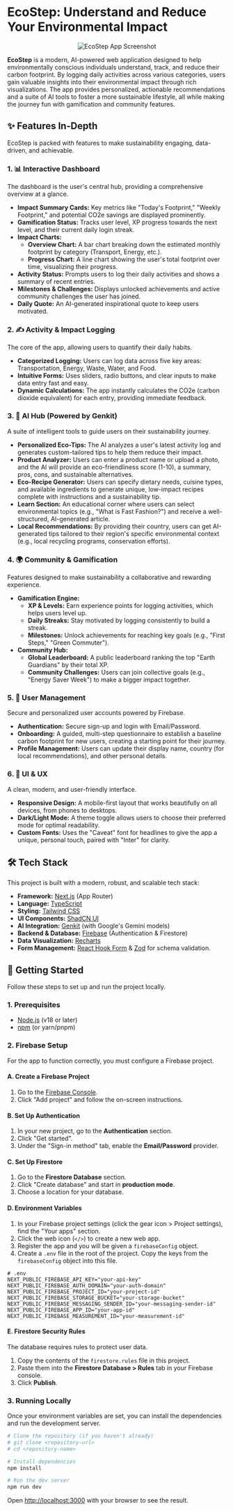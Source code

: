 # EcoStep: Understand and Reduce Your Environmental Impact

<p align="center">
  <img src="https://placehold.co/1200x630.png" alt="EcoStep App Screenshot" data-ai-hint="nature app"/>
</p>

**EcoStep** is a modern, AI-powered web application designed to help environmentally conscious individuals understand, track, and reduce their carbon footprint. By logging daily activities across various categories, users gain valuable insights into their environmental impact through rich visualizations. The app provides personalized, actionable recommendations and a suite of AI tools to foster a more sustainable lifestyle, all while making the journey fun with gamification and community features.

## ✨ Features In-Depth

EcoStep is packed with features to make sustainability engaging, data-driven, and achievable.

### 1. 📊 Interactive Dashboard
The dashboard is the user's central hub, providing a comprehensive overview at a glance.
- **Impact Summary Cards:** Key metrics like "Today's Footprint," "Weekly Footprint," and potential CO2e savings are displayed prominently.
- **Gamification Status:** Tracks user level, XP progress towards the next level, and their current daily login streak.
- **Impact Charts:**
  - **Overview Chart:** A bar chart breaking down the estimated monthly footprint by category (Transport, Energy, etc.).
  - **Progress Chart:** A line chart showing the user's total footprint over time, visualizing their progress.
- **Activity Status:** Prompts users to log their daily activities and shows a summary of recent entries.
- **Milestones & Challenges:** Displays unlocked achievements and active community challenges the user has joined.
- **Daily Quote:** An AI-generated inspirational quote to keep users motivated.

### 2. ✍️ Activity & Impact Logging
The core of the app, allowing users to quantify their daily habits.
- **Categorized Logging:** Users can log data across five key areas: Transportation, Energy, Waste, Water, and Food.
- **Intuitive Forms:** Uses sliders, radio buttons, and clear inputs to make data entry fast and easy.
- **Dynamic Calculations:** The app instantly calculates the CO2e (carbon dioxide equivalent) for each entry, providing immediate feedback.

### 3. 🤖 AI Hub (Powered by Genkit)
A suite of intelligent tools to guide users on their sustainability journey.
- **Personalized Eco-Tips:** The AI analyzes a user's latest activity log and generates custom-tailored tips to help them reduce their impact.
- **Product Analyzer:** Users can enter a product name or upload a photo, and the AI will provide an eco-friendliness score (1-10), a summary, pros, cons, and sustainable alternatives.
- **Eco-Recipe Generator:** Users can specify dietary needs, cuisine types, and available ingredients to generate unique, low-impact recipes complete with instructions and a sustainability tip.
- **Learn Section:** An educational corner where users can select environmental topics (e.g., "What is Fast Fashion?") and receive a well-structured, AI-generated article.
- **Local Recommendations:** By providing their country, users can get AI-generated tips tailored to their region's specific environmental context (e.g., local recycling programs, conservation efforts).

### 4. 🌍 Community & Gamification
Features designed to make sustainability a collaborative and rewarding experience.
- **Gamification Engine:**
  - **XP & Levels:** Earn experience points for logging activities, which helps users level up.
  - **Daily Streaks:** Stay motivated by logging consistently to build a streak.
  - **Milestones:** Unlock achievements for reaching key goals (e.g., "First Steps," "Green Commuter").
- **Community Hub:**
  - **Global Leaderboard:** A public leaderboard ranking the top "Earth Guardians" by their total XP.
  - **Community Challenges:** Users can join collective goals (e.g., "Energy Saver Week") to make a bigger impact together.

### 5. 👤 User Management
Secure and personalized user accounts powered by Firebase.
- **Authentication:** Secure sign-up and login with Email/Password.
- **Onboarding:** A guided, multi-step questionnaire to establish a baseline carbon footprint for new users, creating a starting point for their journey.
- **Profile Management:** Users can update their display name, country (for local recommendations), and other personal details.

### 6. 🎨 UI & UX
A clean, modern, and user-friendly interface.
- **Responsive Design:** A mobile-first layout that works beautifully on all devices, from phones to desktops.
- **Dark/Light Mode:** A theme toggle allows users to choose their preferred mode for optimal readability.
- **Custom Fonts:** Uses the "Caveat" font for headlines to give the app a unique, personal touch, paired with "Inter" for clarity.

## 🛠️ Tech Stack

This project is built with a modern, robust, and scalable tech stack:

- **Framework:** [Next.js](https://nextjs.org/) (App Router)
- **Language:** [TypeScript](https://www.typescriptlang.org/)
- **Styling:** [Tailwind CSS](https://tailwindcss.com/)
- **UI Components:** [ShadCN UI](https://ui.shadcn.com/)
- **AI Integration:** [Genkit](https://firebase.google.com/docs/genkit) (with Google's Gemini models)
- **Backend & Database:** [Firebase](https://firebase.google.com/) (Authentication & Firestore)
- **Data Visualization:** [Recharts](https://recharts.org/)
- **Form Management:** [React Hook Form](https://react-hook-form.com/) & [Zod](https://zod.dev/) for schema validation.

## 🚀 Getting Started

Follow these steps to set up and run the project locally.

### 1. Prerequisites

- [Node.js](https://nodejs.org/en) (v18 or later)
- [npm](https://www.npmjs.com/) (or yarn/pnpm)

### 2. Firebase Setup

For the app to function correctly, you must configure a Firebase project.

#### A. Create a Firebase Project
1. Go to the [Firebase Console](https://console.firebase.google.com/).
2. Click "Add project" and follow the on-screen instructions.

#### B. Set Up Authentication
1. In your new project, go to the **Authentication** section.
2. Click "Get started".
3. Under the "Sign-in method" tab, enable the **Email/Password** provider.

#### C. Set Up Firestore
1. Go to the **Firestore Database** section.
2. Click "Create database" and start in **production mode**.
3. Choose a location for your database.

#### D. Environment Variables
1. In your Firebase project settings (click the gear icon > Project settings), find the "Your apps" section.
2. Click the web icon (`</>`) to create a new web app.
3. Register the app and you will be given a `firebaseConfig` object.
4. Create a `.env` file in the root of the project. Copy the keys from the `firebaseConfig` object into this file.

```env
# .env
NEXT_PUBLIC_FIREBASE_API_KEY="your-api-key"
NEXT_PUBLIC_FIREBASE_AUTH_DOMAIN="your-auth-domain"
NEXT_PUBLIC_FIREBASE_PROJECT_ID="your-project-id"
NEXT_PUBLIC_FIREBASE_STORAGE_BUCKET="your-storage-bucket"
NEXT_PUBLIC_FIREBASE_MESSAGING_SENDER_ID="your-messaging-sender-id"
NEXT_PUBLIC_FIREBASE_APP_ID="your-app-id"
NEXT_PUBLIC_FIREBASE_MEASUREMENT_ID="your-measurement-id"
```

#### E. Firestore Security Rules
The database requires rules to protect user data.
1. Copy the contents of the `firestore.rules` file in this project.
2. Paste them into the **Firestore Database > Rules** tab in your Firebase console.
3. Click **Publish**.

### 3. Running Locally

Once your environment variables are set, you can install the dependencies and run the development server.

```sh
# Clone the repository (if you haven't already)
# git clone <repository-url>
# cd <repository-name>

# Install dependencies
npm install

# Run the dev server
npm run dev
```

Open [http://localhost:3000](http://localhost:3000) with your browser to see the result.
